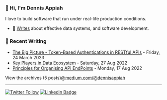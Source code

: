 ### 👋 Hi, I'm Dennis Appiah

I love to build software that run under real-life production conditions.

- 📝 [Writes](https://medium.com/@dennisappiah) about effective data systems, and software development.

### 📝 Recent Writing

<!-- writing starts - 🌱 I'm currently learning : Golang, & AWS-->
* [The Big Picture - Token-Based Authentications in RESTful APIs](https://medium.com/@dennisappiah/the-big-picture-token-based-authentications-in-restful-apis-1dfe97c28bee) - Friday, 24 March 2023
* [Key Players in Data Ecosystem](https://medium.com/@dennisappiah/key-players-in-data-ecosystem-e6dc574004b) - Saturday, 27 Aug 2022
* [Principles for Organising API EndPoints](https://medium.com/@dennisappiah/principles-for-organizing-api-endpoints-895b6e5efe3) - Monday, 17 Aug 2022

 View the archives (5 posts)@[medium.com/@dennisappiah](https://medium.com/@dennisappiah)

<!-- writing ends -->
--- 
[![Twitter Follow](https://img.shields.io/twitter/follow/dennisapiah?label=Follow&style=social)](https://twitter.com/dennisapiah)
[![Linkedin Badge](https://img.shields.io/badge/-LinkedIn-0e76a8?style=flat-square&logo=Linkedin&logoColor=white)](https://www.linkedin.com/in/dennisappiah) 
